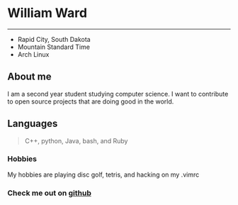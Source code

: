 # William Ward
---
* Rapid City, South Dakota
* Mountain Standard Time
* Arch Linux

## About me

I am a second year student studying computer science.
I want to contribute to open source projects that are doing good in the world.
## Languages
> C++, python, Java, bash, and Ruby
### Hobbies
My hobbies are playing disc golf, tetris, and hacking on my .vimrc
### Check me out on [github](https://www.github.com "William Ward github")
